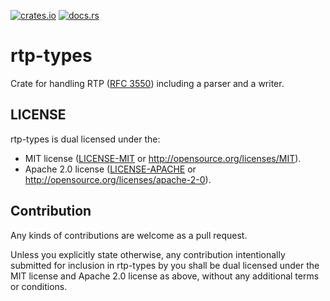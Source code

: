 [![crates.io](https://img.shields.io/crates/v/rtp-types.svg)](https://crates.io/crates/rtp-types)
[![docs.rs](https://docs.rs/rtp-types/badge.svg)](https://docs.rs/rtp-types)

# rtp-types

Crate for handling RTP ([RFC 3550](https://tools.ietf.org/html/rfc3550))
including a parser and a writer.

## LICENSE

rtp-types is dual licensed under the:
- MIT license ([LICENSE-MIT](LICENSE-MIT) or http://opensource.org/licenses/MIT).
- Apache 2.0 license ([LICENSE-APACHE](LICENSE-APACHE) or http://opensource.org/licenses/apache-2-0).

## Contribution

Any kinds of contributions are welcome as a pull request.

Unless you explicitly state otherwise, any contribution intentionally
submitted for inclusion in rtp-types by you shall be dual licensed under the MIT
license and Apache 2.0 license as above, without any additional terms or conditions.
